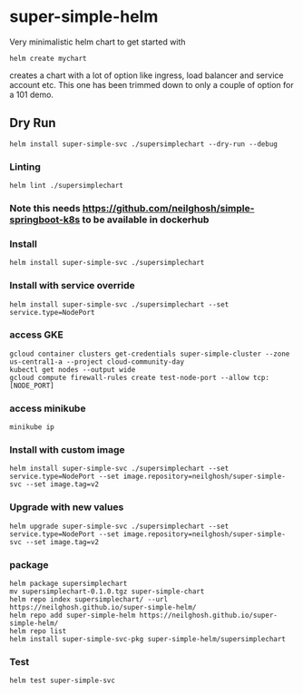# super-simple-helm
Very minimalistic helm chart to get started with 

```
helm create mychart
```

creates a chart with a lot of option like ingress, load balancer and service account etc. This one has been trimmed down to only a couple of option for a
101 demo.

## Dry Run
```
helm install super-simple-svc ./supersimplechart --dry-run --debug
```

### Linting 
```
helm lint ./supersimplechart
```

### Note this needs https://github.com/neilghosh/simple-springboot-k8s to be available in dockerhub

### Install 
```
helm install super-simple-svc ./supersimplechart 
```

### Install with service override 
```
helm install super-simple-svc ./supersimplechart --set service.type=NodePort
```

### access GKE
```
gcloud container clusters get-credentials super-simple-cluster --zone us-central1-a --project cloud-community-day
kubectl get nodes --output wide 
gcloud compute firewall-rules create test-node-port --allow tcp:[NODE_PORT]
```

### access minikube 
```
minikube ip
```

### Install with custom image 

```
helm install super-simple-svc ./supersimplechart --set service.type=NodePort --set image.repository=neilghosh/super-simple-svc --set image.tag=v2
```

### Upgrade with new values 
```
helm upgrade super-simple-svc ./supersimplechart --set service.type=NodePort --set image.repository=neilghosh/super-simple-svc --set image.tag=v2
```

### package 
```
helm package supersimplechart
mv supersimplechart-0.1.0.tgz super-simple-chart
helm repo index supersimplechart/ --url https://neilghosh.github.io/super-simple-helm/
helm repo add super-simple-helm https://neilghosh.github.io/super-simple-helm/
helm repo list
helm install super-simple-svc-pkg super-simple-helm/supersimplechart
```

### Test 
```
helm test super-simple-svc
```
